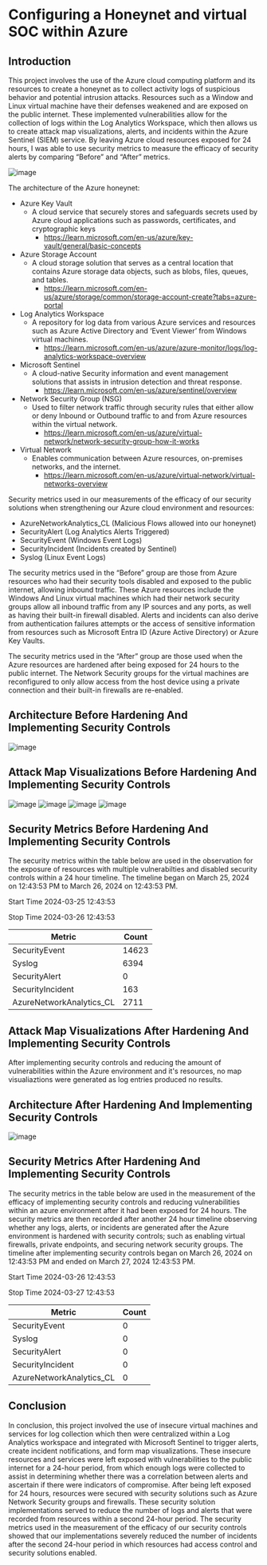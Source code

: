 # Configuring a Honeynet and virtual SOC within Azure 

## Introduction

This project involves the use of the Azure cloud computing platform and its resources to create a honeynet as to collect activity logs of suspicious behavior and potential intrusion attacks. Resources such as a Window and Linux virtual machine have their defenses weakened and are exposed on the public internet. These implemented vulnerabilities allow for the collection of logs within the Log Analytics Workspace, which then allows us to create attack map visualizations, alerts, and incidents within the Azure Sentinel (SIEM) service. By leaving Azure cloud resources exposed for 24 hours, I was able to use security metrics to measure the efficacy of security alerts by comparing “Before” and “After” metrics.

![image](https://github.com/Chaac9/AzureHoneynet_ActiveSoc/assets/98796264/d6f42e60-6b2c-4290-bd14-6c44b8ff25db)


The architecture of the Azure honeynet:
-	Azure Key Vault
    -	A cloud service that securely stores and safeguards secrets used by Azure cloud applications such as passwords, certificates, and cryptographic keys
        -	https://learn.microsoft.com/en-us/azure/key-vault/general/basic-concepts
-	Azure Storage Account
    -	A cloud storage solution that serves as a central location that contains Azure storage data objects, such as blobs, files, queues, and tables.
        -	https://learn.microsoft.com/en-us/azure/storage/common/storage-account-create?tabs=azure-portal
-	Log Analytics Workspace
    -	A repository for log data from various Azure services and resources such as Azure Active Directory  and ‘Event Viewer’ from Windows virtual machines.
        -	https://learn.microsoft.com/en-us/azure/azure-monitor/logs/log-analytics-workspace-overview
-	Microsoft Sentinel
    -	A cloud-native Security information and event management solutions that assists in intrusion detection and threat response.
        -	https://learn.microsoft.com/en-us/azure/sentinel/overview
-	Network Security Group (NSG)
    -	Used to filter network traffic through security rules that either allow or deny Inbound or Outbound traffic to and from Azure resources within the virtual network.
        -	https://learn.microsoft.com/en-us/azure/virtual-network/network-security-group-how-it-works
-	Virtual Network
    -	Enables communication between Azure resources, on-premises networks, and the internet.
        -	https://learn.microsoft.com/en-us/azure/virtual-network/virtual-networks-overview

Security metrics used in our measurements of the efficacy of our security solutions when strengthening our Azure cloud environment and resources:
-	AzureNetworkAnalytics_CL (Malicious Flows allowed into our honeynet)
-	SecurityAlert (Log Analytics Alerts Triggered)
-	SecurityEvent (Windows Event Logs)
-	SecurityIncident (Incidents created by Sentinel)
-	Syslog (Linux Event Logs)

The security metrics used in the “Before” group are those from Azure resources who had their security tools disabled and exposed to the public internet, allowing inbound traffic. These Azure resources include the Windows And Linux virtual machines which had their network security groups allow all inbound traffic from any IP sources and any ports, as well as having their built-in firewall disabled. Alerts and incidents can also derive from authentication failures attempts or the access of sensitive information from resources such as Microsoft Entra ID (Azure Active Directory) or Azure Key Vaults. 

The security metrics used in the “After” group are those used when the Azure resources are hardened after being exposed for 24 hours to the public internet. The Network Security groups for the virtual machines are reconfigured to only allow access from the host device using a private connection and their built-in firewalls are re-enabled. 

## Architecture Before Hardening And Implementing Security Controls
![image](https://github.com/Chaac9/AzureHoneynet_ActiveSoc/assets/98796264/c8887777-1ccc-4b08-8171-dda867f20d2d)


## Attack Map Visualizations Before Hardening And Implementing Security Controls
![image](https://github.com/Chaac9/AzureHoneynet_ActiveSoc/assets/98796264/bb12261e-bf7e-4baa-ab2c-0d61b05c3dbe)
![image](https://github.com/Chaac9/AzureHoneynet_ActiveSoc/assets/98796264/ddb8f7be-648e-433e-bfa8-ceb0e82a5ffe)
![image](https://github.com/Chaac9/AzureHoneynet_ActiveSoc/assets/98796264/995ed817-167f-430d-8619-5d1068df2c6f)
![image](https://github.com/Chaac9/AzureHoneynet_ActiveSoc/assets/98796264/ce6f4962-9c53-4ebb-84e4-73fc58136b7a)

## Security Metrics Before Hardening And Implementing Security Controls

The security metrics within the table below are used in the observation for the exposure of resources with multiple vulnerabilties and disabled security controls within a 24 hour timeline. The timeline began on March 25, 2024 on 12:43:53 PM to March 26, 2024 on 12:43:53 PM.

Start Time 2024-03-25 12:43:53

Stop Time 2024-03-26 12:43:53

| Metric                   | Count
| ------------------------ | -----
| SecurityEvent            | 14623
| Syslog                   | 6394
| SecurityAlert            | 0
| SecurityIncident         | 163
| AzureNetworkAnalytics_CL | 2711

## Attack Map Visualizations After Hardening And Implementing Security Controls

After implementing security controls and reducing the amount of vulnerabilities within the Azure environment and it's resources, no map visualiaztions were generated as log entries produced no results.  

## Architecture After Hardening And Implementing Security Controls
![image](https://github.com/Chaac9/AzureHoneynet_ActiveSoc/assets/98796264/e944791f-bdae-4acf-8ab0-bcc1c3a89413)



## Security Metrics After Hardening And Implementing Security Controls

The security metrics in the table below are used in the measurement of the efficacy of implementing security controls and reducing vulnerabilities within an azure environment after it had been exposed for 24 hours. The security metrics are then recorded after another 24 hour timeline observing whether any logs, alerts, or incidents are generated after the Azure environment is hardened with security controls; such as enabling virtual firewalls, private endpoints, and securing network security groups. The timeline after implementing security controls began on March 26, 2024 on 12:43:53 PM and ended on March 27, 2024 12:43:53 PM. 

Start Time 2024-03-26 12:43:53

Stop Time	2024-03-27 12:43:53

| Metric                   | Count
| ------------------------ | -----
| SecurityEvent            | 0
| Syslog                   | 0
| SecurityAlert            | 0
| SecurityIncident         | 0
| AzureNetworkAnalytics_CL | 0

## Conclusion

In conclusion, this project involved the use of insecure virtual machines and services for log collection which then were centralized within a Log Analytics workspace and integrated with Microsoft Sentinel to trigger alerts, create incident notifications, and form map visualizations. These insecure resources and services were left exposed with vulnerabilities to the public internet for a 24-hour period, from which enough logs were collected to assist in determining whether there was a correlation between alerts and ascertain if there were indicators of compromise. After being left exposed for 24 hours, resources were secured with security solutions such as Azure Network Security groups and firewalls. These security solution implementations served to reduce the number of logs and alerts that were recorded from resources within a second 24-hour period. The security metrics used in the measurement of the efficacy of our security controls showed that our implementations severely reduced the number of incidents after the second 24-hour period in which resources had access control and security solutions enabled.

